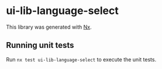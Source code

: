 # ui-lib-language-select

This library was generated with [Nx](https://nx.dev).

## Running unit tests

Run `nx test ui-lib-language-select` to execute the unit tests.

